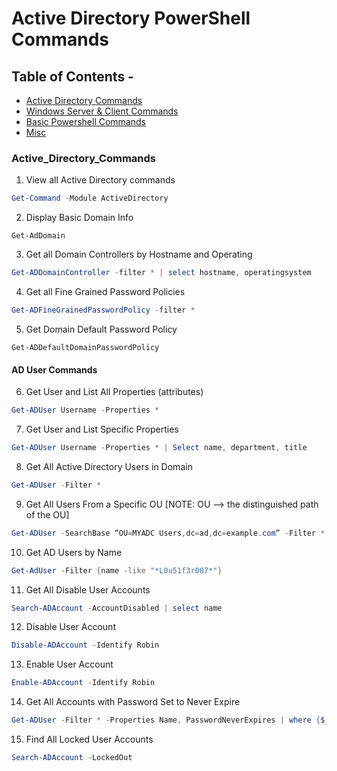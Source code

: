 # Active Directory PowerShell Commands

## Table of Contents -

- [Active Directory Commands](#Active_Directory_Commands)
- [Windows Server & Client Commands](#Windows_Server_&_Client_Commands)
- [Basic Powershell Commands](#Basic_Powershell_Commands)
- [Misc](#Misc)


### Active_Directory_Commands

1. View all Active Directory commands

```powershell
Get-Command -Module ActiveDirectory
```

2. Display Basic Domain Info

```powerhell
Get-AdDomain
```

3. Get all Domain Controllers by Hostname and Operating

```powershell
Get-ADDomainController -filter * | select hostname, operatingsystem
```

4. Get all Fine Grained Password Policies

```powershell
Get-ADFineGrainedPasswordPolicy -filter *
```

5. Get Domain Default Password Policy

```powerhell
Get-ADDefaultDomainPasswordPolicy
```

#### AD User Commands

6. Get User and List All Properties (attributes)

```powershell
Get-ADUser Username -Properties *
```

7. Get User and List Specific Properties

```powershell
Get-ADUser Username -Properties * | Select name, department, title
```

8. Get All Active Directory Users in Domain

```powershell
Get-ADUser -Filter *
```

9. Get All Users From a Specific OU [NOTE: OU --> the distinguished path of the OU]

```powershell
Get-ADUser -SearchBase “OU=MYADC Users,dc=ad,dc=example.com” -Filter *
```

10. Get AD Users by Name

```powershell
Get-AdUser -Filter {name -like "*L0u51f3r007*"}
```

11. Get All Disable User Accounts

```powershell
Search-ADAccount -AccountDisabled | select name
```

12. Disable User Account

```powershell
Disable-ADAccount -Identify Robin
```

13. Enable User Account

```powershell
Enable-ADAccount -Identify Robin
```

14. Get All Accounts with Password Set to Never Expire

```powershell
Get-ADUser -Filter * -Properties Name, PasswordNeverExpires | where {$_.passwordNeverExpires -eq "true"} | Select-Object DistinguishedName,Name,Enabled
```

15. Find All Locked User Accounts

```powershell
Search-ADAccount -LockedOut
```
